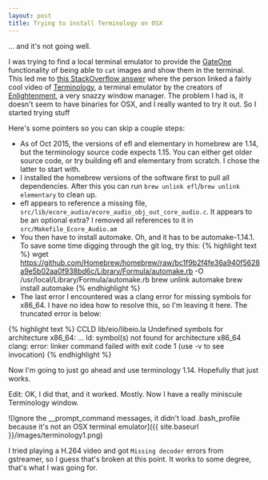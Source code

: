 ```yaml
---
layout: post
title: Trying to install Terminology on OSX
---
```


... and it's not going well.

I was trying to find a local terminal emulator to provide the [GateOne](http://liftoffsoftware.com/Products/GateOne)
functionality of being able to `cat` images and show them in the terminal. This led me to
[this StackOverflow answer](http://askubuntu.com/a/426843) where the person linked a fairly cool video of
[Terminology](https://www.enlightenment.org/about-terminology), a terminal emulator by the creators of
[Enlightenment](https://www.enlightenment.org/start), a very snazzy window manager. The problem I had is, it doesn't
seem to have binaries for OSX, and I really wanted to try it out. So I started trying stuff

Here's some pointers so you can skip a couple steps:

* As of Oct 2015, the versions of efl and elementary in homebrew are 1.14, but the terminology source code expects 1.15. You
  can either get older source code, or try building efl and elementary from scratch. I chose the latter to start with.
* I installed the homebrew versions of the software first to pull all dependencies. After this you can run
  `brew unlink efl`/`brew unlink elementary` to clean up.
* efl appears to reference a missing file, `src/lib/ecore_audio/ecore_audio_obj_out_core_audio.c`. It appears to be
  an optional extra? I removed all references to it in `src/Makefile_Ecore_Audio.am`
* You then have to install automake. Oh, and it has to be automake-1.14.1. To save some time digging through the git log, try this:
{% highlight text %}
wget https://github.com/Homebrew/homebrew/raw/bc1f9b2f4fe36a940f5628a9e5b02aa0f938bd6c/Library/Formula/automake.rb -O /usr/local/Library/Formula/automake.rb
brew unlink automake
brew install automake
{% endhighlight %}
* The last error I encountered was a clang error for missing symbols for x86_64. I have no idea how to resolve this,
  so I'm leaving it here. The truncated error is below:

{% highlight text %}
  CCLD     lib/eio/libeio.la
Undefined symbols for architecture x86_64:
...
ld: symbol(s) not found for architecture x86_64
clang: error: linker command failed with exit code 1 (use -v to see invocation)
{% endhighlight %}

Now I'm going to just go ahead and use terminology 1.14. Hopefully that just works.

Edit: OK, I did that, and it worked. Mostly. Now I have a really miniscule Terminology window.

![Ignore the __prompt_command messages, it didn't load .bash_profile because it's not an OSX terminal emulator]({{ site.baseurl }}/images/terminology1.png)

I tried playing a H.264 video and got `Missing decoder` errors from gstreamer, so I guess that's broken at this point. It works to some degree, that's what I was going for.
